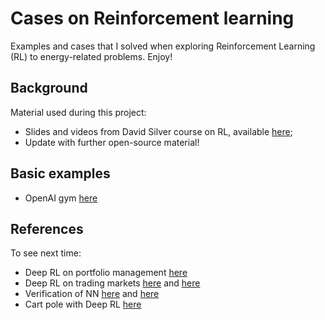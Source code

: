 # Cases on Reinforcement learning
Examples and cases that I solved when exploring Reinforcement Learning (RL) to energy-related problems. Enjoy!

##  Background
Material used during this project:
- Slides and videos from David Silver course on RL, available [here](https://www.davidsilver.uk/teaching/);
- Update with further open-source material!

## Basic examples
- OpenAI gym [here](OpenAI_gym)

## References
To see next time:
- Deep RL on portfolio management [here](https://arxiv.org/pdf/1808.09940.pdf)
- Deep RL on trading markets [here](https://arxiv.org/abs/1911.10107) and [here](https://www.mlq.ai/deep-reinforcement-learning-for-trading/)
- Verification of NN [here](https://ieeexplore.ieee.org/document/9141308) and [here](https://www.youtube.com/watch?v=dgoh7PI7dqM)
- Cart pole with Deep RL [here](https://www.datamachinist.com/reinforcement-learning/part-4-learning-to-use-openai-gym/)

